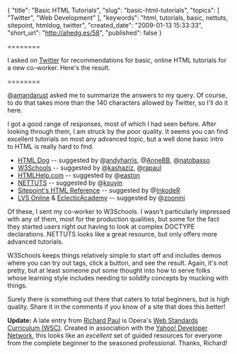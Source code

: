 {
  "title": "Basic HTML Tutorials",
  "slug": "basic-html-tutorials",
  "topics": [
    "Twitter",
    "Web Development"
  ],
  "keywords": "html, tutorials, basic, nettuts, sitepoint, htmldog, twitter",
  "created_date": "2009-01-13 15:33:33",
  "short_url": "http://ahedg.es/58",
  "published": false
}

========

I asked on <a href="http://twitter.com/segdeha/status/1114108347">Twitter</a> for recommendations for basic, online HTML tutorials for a new co-worker. Here's the result.

========

<p class="outdent">@<a href="http://twitter.com/amandarust">amandarust</a> asked me to summarize the answers to my query. Of course, to do that takes more than the 140 characters allowed by Twitter, so I'll do it here.</p>
<p>I got a good range of responses, most of which I had seen before. After looking through them, I am struck by the poor quality. It seems you can find excellent tutorials on most any advanced topic, but a well done basic intro to HTML is really hard to find.</p>
<ul>
  <li><a href="http://htmldog.com/guides/htmlbeginner/">HTML Dog</a> -- suggested by @<a href="http://twitter.com/andyharris">andyharris</a>, @<a href="http://twitter.com/AnneBB">AnneBB</a>, @<a href="http://twitter.com/natobasso">natobasso</a></li>
  <li><a href="http://www.w3schools.com/html/">W3Schools</a> -- suggested by @<a href="http://twitter.com/kashaziz">kashaziz</a>, @<a href="http://twitter.com/rapaul">rapaul</a></li>
  <li><a href="http://htmlhelp.com/">HTMLHelp.com</a> -- suggested by @<a href="http://twitter.com/easton">easton</a></li>
  <li><a href="http://nettuts.com/">NETTUTS</a> -- suggested by @<a href="http://twitter.com/ksuyin">ksuyin</a></li>
  <li><a href="http://reference.sitepoint.com/html/">Sitepoint's HTML Reference</a> -- suggested by @<a href="http://twitter.com/InkodeR">InkodeR</a></li>
  <li><a href="http://www.lvsassociates.com/">LVS Online</a> & <a href="http://www.eclecticacademy.com/">EclecticAcademy</a> -- suggested by @<a href="http://twitter.com/zoonini">zoonini</a></li>
</ul>
<p>Of these, I sent my co-worker to W3Schools. I wasn't particularly impressed with any of them, most for the production qualities, but some for the fact they started users right out having to look at complex DOCTYPE declarations. NETTUTS  looks like a great resource, but only offers more advanced tutorials.</p>
<p>W3Schools keeps things relatively simple to start off and includes demos where you can try out tags, click a button, and see the result. Again, it's not pretty, but at least someone put some thought into how to serve folks whose learning style includes needing to solidify concepts by mucking with things.</p>
<p>Surely there is something out there that caters to total beginners, but is high quality. Share it in the comments if you know of a site that does this better!</p>
<p><strong>Update:</strong> A late entry from <a href="http://twitter.com/rapaul">Richard Paul</a> is Opera's <a href="http://www.opera.com/company/education/curriculum/">Web Standards Curriculum (WSC)</a>. Created in association with the <a href="http://developer.yahoo.com/">Yahoo! Developer Network</a>, this looks like an <em>excellent</em> set of guided resources for everyone from the complete beginner to the seasoned professional. Thanks, Richard!</p>
